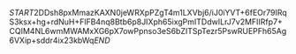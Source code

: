 $START$2DDsh8pxMmazKAXN0jeWRXpPZgT4m1LXVbj6/iJ0iYVT+6fEOr79IRqS3ksx+hg+rdNuH+FlFB4nq8Btb6p8JIXph65ixgPmITDdwILrJ7v2MFIIRfp7+CQIM4NL6wmMWAMxXG6pX7owPpnso3eS6bZITSpTezr5PswRUEPFh65Ag6VXip+sddr4ix23kbWq$END$